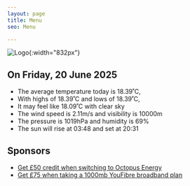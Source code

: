 ```yaml
---
layout: page
title: Menu
seo: Menu

---
```


![Logo](/images/logo.jpg){:width="832px"}

<!-- weather_marker starts -->
## On Friday, 20 June 2025

- The average temperature today is 18.39˚C,
- With highs of 18.39˚C and lows of 18.39˚C,
- It may feel like 18.09˚C with clear sky
- The wind speed is 2.11m/s and visibility is 10000m
- The pressure is 1019hPa and humidity is 69%
- The sun will rise at 03:48 and set at 20:31

<!-- weather_marker ends -->

## Sponsors

- [Get £50 credit when switching to Octopus Energy](https://bit.ly/3oD1nnS)
- [Get £75 when taking a 1000mb YouFibre broadband plan](https://aklam.io/91zWhU?)
